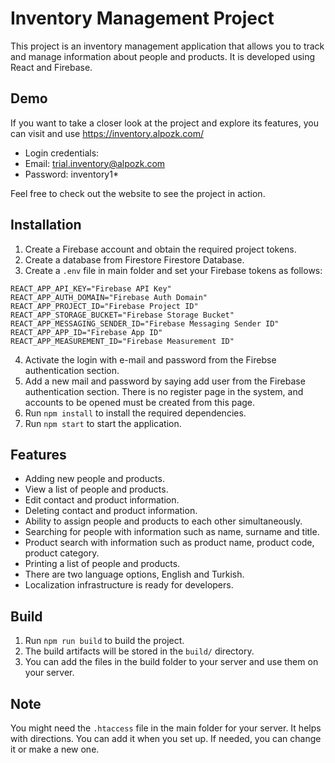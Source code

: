 # Inventory Management Project

This project is an inventory management application that allows you to track and manage information about people and products. It is developed using React and Firebase.

## Demo
If you want to take a closer look at the project and explore its features, you can visit and use https://inventory.alpozk.com/

- Login credentials:
- Email: trial.inventory@alpozk.com
- Password: inventory1*

Feel free to check out the website to see the project in action.

## Installation

1. Create a Firebase account and obtain the required project tokens.
2. Create a database from Firestore Firestore Database.
3. Create a `.env` file in main folder and set your Firebase tokens as follows:

```
REACT_APP_API_KEY="Firebase API Key"
REACT_APP_AUTH_DOMAIN="Firebase Auth Domain"
REACT_APP_PROJECT_ID="Firebase Project ID"
REACT_APP_STORAGE_BUCKET="Firebase Storage Bucket"
REACT_APP_MESSAGING_SENDER_ID="Firebase Messaging Sender ID"
REACT_APP_APP_ID="Firebase App ID"
REACT_APP_MEASUREMENT_ID="Firebase Measurement ID"
```

4. Activate the login with e-mail and password from the Firebse authentication section.
5. Add a new mail and password by saying add user from the Firebase authentication section. There is no register page in the system, and accounts to be opened must be created from this page.
6. Run `npm install` to install the required dependencies.
7. Run `npm start` to start the application.

## Features

- Adding new people and products. 
- View a list of people and products. 
- Edit contact and product information. 
- Deleting contact and product information. 
- Ability to assign people and products to each other simultaneously. 
- Searching for people with information such as name, surname and title. 
- Product search with information such as product name, product code, product category.
- Printing a list of people and products.
- There are two language options, English and Turkish.
- Localization infrastructure is ready for developers.


## Build

1. Run `npm run build` to build the project.
2. The build artifacts will be stored in the `build/` directory.
3. You can add the files in the build folder to your server and use them on your server.

## Note
You might need the `.htaccess` file in the main folder for your server. It helps with directions. You can add it when you set up. If needed, you can change it or make a new one.




